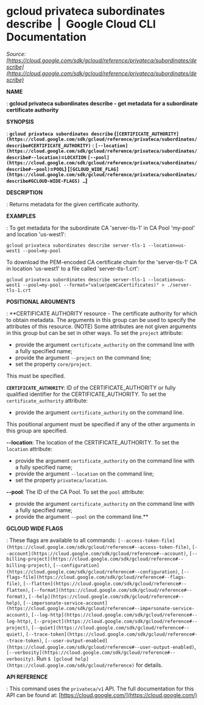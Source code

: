 # gcloud privateca subordinates describe  |  Google Cloud CLI Documentation

*Source: [https://cloud.google.com/sdk/gcloud/reference/privateca/subordinates/describe](https://cloud.google.com/sdk/gcloud/reference/privateca/subordinates/describe)*

**NAME**

: **gcloud privateca subordinates describe - get metadata for a subordinate certificate authority**

**SYNOPSIS**

: **`gcloud privateca subordinates describe` (`[CERTIFICATE_AUTHORITY](https://cloud.google.com/sdk/gcloud/reference/privateca/subordinates/describe#CERTIFICATE_AUTHORITY)` : `[--location](https://cloud.google.com/sdk/gcloud/reference/privateca/subordinates/describe#--location)`=`LOCATION` `[--pool](https://cloud.google.com/sdk/gcloud/reference/privateca/subordinates/describe#--pool)`=`POOL`) [`[GCLOUD_WIDE_FLAG](https://cloud.google.com/sdk/gcloud/reference/privateca/subordinates/describe#GCLOUD-WIDE-FLAGS) …`]**

**DESCRIPTION**

: Returns metadata for the given certificate authority.

**EXAMPLES**

: To get metadata for the subordinate CA 'server-tls-1' in CA Pool 'my-pool' and
location 'us-west1':

```
gcloud privateca subordinates describe server-tls-1 --location=us-west1 --pool=my-pool
```

To download the PEM-encoded CA certificate chain for the 'server-tls-1' CA in
location 'us-west1' to a file called 'server-tls-1.crt':

```
gcloud privateca subordinates describe server-tls-1 --location=us-west1 --pool=my-pool --format="value(pemCaCertificates)" > ./server-tls-1.crt
```

**POSITIONAL ARGUMENTS**

: **CERTIFICATE AUTHORITY resource - The certificate authority for which to obtain
metadata. The arguments in this group can be used to specify the attributes of
this resource. (NOTE) Some attributes are not given arguments in this group but
can be set in other ways.
To set the `project` attribute:

- provide the argument `certificate_authority` on the command line with
a fully specified name;
- provide the argument `--project` on the command line;
- set the property `core/project`.

This must be specified.

**`CERTIFICATE_AUTHORITY`**:
ID of the CERTIFICATE_AUTHORITY or fully qualified identifier for the
CERTIFICATE_AUTHORITY.
To set the `certificate_authority` attribute:

- provide the argument `certificate_authority` on the command line.

This positional argument must be specified if any of the other arguments in this
group are specified.

**--location**:
The location of the CERTIFICATE_AUTHORITY.
To set the `location` attribute:

- provide the argument `certificate_authority` on the command line with
a fully specified name;
- provide the argument `--location` on the command line;
- set the property `privateca/location`.

**--pool**:
The ID of the CA Pool.
To set the `pool` attribute:

- provide the argument `certificate_authority` on the command line with
a fully specified name;
- provide the argument `--pool` on the command line.**

**GCLOUD WIDE FLAGS**

: These flags are available to all commands: `[--access-token-file](https://cloud.google.com/sdk/gcloud/reference#--access-token-file)`,
`[--account](https://cloud.google.com/sdk/gcloud/reference#--account)`, `[--billing-project](https://cloud.google.com/sdk/gcloud/reference#--billing-project)`,
`[--configuration](https://cloud.google.com/sdk/gcloud/reference#--configuration)`,
`[--flags-file](https://cloud.google.com/sdk/gcloud/reference#--flags-file)`,
`[--flatten](https://cloud.google.com/sdk/gcloud/reference#--flatten)`, `[--format](https://cloud.google.com/sdk/gcloud/reference#--format)`, `[--help](https://cloud.google.com/sdk/gcloud/reference#--help)`, `[--impersonate-service-account](https://cloud.google.com/sdk/gcloud/reference#--impersonate-service-account)`,
`[--log-http](https://cloud.google.com/sdk/gcloud/reference#--log-http)`,
`[--project](https://cloud.google.com/sdk/gcloud/reference#--project)`, `[--quiet](https://cloud.google.com/sdk/gcloud/reference#--quiet)`, `[--trace-token](https://cloud.google.com/sdk/gcloud/reference#--trace-token)`, `[--user-output-enabled](https://cloud.google.com/sdk/gcloud/reference#--user-output-enabled)`,
`[--verbosity](https://cloud.google.com/sdk/gcloud/reference#--verbosity)`.
Run `$ [gcloud help](https://cloud.google.com/sdk/gcloud/reference)` for details.

**API REFERENCE**

: This command uses the `privateca/v1` API. The full documentation for
this API can be found at: [https://cloud.google.com/](https://cloud.google.com/)